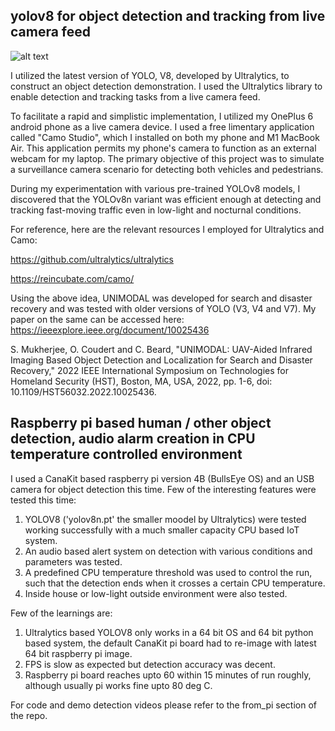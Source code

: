 ## yolov8 for object detection and tracking from live camera feed ##

![alt text](https://github.com/shubha07m/yolov8-testing/blob/main/yolov8_snap.png?raw=true)


I utilized the latest version of YOLO, V8, developed by Ultralytics, to construct an object detection demonstration. I used the Ultralytics library to enable detection and tracking tasks from a live camera feed.

To facilitate a rapid and simplistic implementation, I utilized my OnePlus 6 android phone as a live camera device. I used a free limentary application called "Camo Studio", which I installed on both my phone and M1 MacBook Air. This application permits my phone's camera to function as an external webcam for my laptop. The primary objective of this project was to simulate a surveillance camera scenario for detecting both vehicles and pedestrians.

During my experimentation with various pre-trained YOLOv8 models, I discovered that the YOLOv8n variant was efficient enough at detecting and tracking fast-moving traffic even in low-light and nocturnal conditions.

For reference, here are the relevant resources I employed for Ultralytics and Camo:

https://github.com/ultralytics/ultralytics

https://reincubate.com/camo/

Using the above idea, UNIMODAL was developed for search and disaster recovery and was tested with older versions of YOLO (V3, V4 and V7). My paper on the same can be accessed here: https://ieeexplore.ieee.org/document/10025436

S. Mukherjee, O. Coudert and C. Beard, "UNIMODAL: UAV-Aided Infrared Imaging Based Object Detection and Localization for Search and Disaster Recovery," 2022 IEEE International Symposium on Technologies for Homeland Security (HST), Boston, MA, USA, 2022, pp. 1-6, doi: 10.1109/HST56032.2022.10025436.


## Raspberry pi based human / other object detection, audio alarm creation in CPU temperature controlled environment ##

I used a CanaKit based raspberry pi version 4B (BullsEye OS) and an USB camera for object detection this time. Few of the interesting features were tested this time:

1. YOLOV8 ('yolov8n.pt' the smaller moodel by Ultralytics) were tested working successfully with a much smaller capacity CPU based IoT system.
2. An audio based alert system on detection with various conditions and parameters was tested.
3. A predefined CPU temperature threshold was used to control the run, such that the detection ends when it crosses a certain CPU temperature.
4. Inside house or low-light outside environment were also tested.

Few of the learnings are:

1. Ultralytics based YOLOV8 only works in a 64 bit OS and 64 bit python based system, the default CanaKit pi board had to re-image with latest 64 bit raspberry pi image.
2. FPS is slow as expected but detection accuracy was decent.
3. Raspberry pi board reaches upto 60 within 15 minutes of run roughly, although usually pi works fine upto 80 deg C.


For code and demo detection videos please refer to the from_pi section of the repo.




